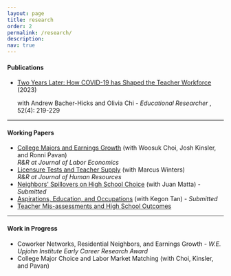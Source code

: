 ```yaml
---
layout: page
title: research
order: 2
permalink: /research/
description: 
nav: true
---
```



#### Publications
<ul>

<li> <a href="https://doi.org/10.3102/0013189X231153659" target="_blank">Two Years Later: How COVID-19 has Shaped the Teacher Workforce</a> (2023) 

<br>

with Andrew Bacher-Hicks and Olivia Chi - <em> Educational Researcher </em>, 52(4): 219-229 </li>

</ul>


<hr>

#### Working Papers
<ul>


<li> <a href="{{ site.baseurl }}/assets/pdf/CKOP_11_15_23.pdf" target="_blank">College Majors and Earnings Growth</a>
 (with Woosuk Choi, Josh Kinsler, and Ronni Pavan) 
<br>
<em> 		R&R at Journal of Labor Economics </em> </li>


<li> <a href="{{ site.baseurl }}/assets/pdf/Praxis_Manuscript_Revision.pdf" target="_blank">Licensure Tests and Teacher Supply</a> (with Marcus Winters) 
<br>
<em> R&R at Journal of Human Resources </em> </li> 


<li> <a href="{{ site.baseurl }}/assets/pdf/neighbors_SAE.pdf" target="_blank">Neighbors' Spillovers on High School Choice</a> (with Juan Matta) - <em> Submitted </em> </li>


<li> <a href="{{ site.baseurl }}/assets/pdf/igo_main.pdf" target="_blank">Aspirations, Education, and Occupations</a> (with Kegon Tan) - <em> Submitted </em> </li> 

<li> <a href="{{ site.baseurl }}/assets/pdf/Manuscript.pdf" target="_blank">Teacher Mis-assessments and High School Outcomes</a> </li> 


</ul>


<hr>

#### Work in Progress
<ul>

<li> Coworker Networks, Residential Neighbors, and Earnings Growth - <em> W.E. Upjohn Institute Early Career Research Award </em> </li> 


<li> College Major Choice and Labor Market Matching (with Choi, Kinsler, and Pavan) </li> 

</ul>

